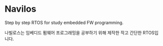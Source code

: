 # Navilos
Step by step RTOS for study embedded FW programming.

나빌로스는 임베디드 펌웨어 프로그래밍을 공부하기 위해 제작한 작고 간단한 RTOS입니다.

